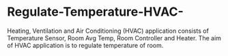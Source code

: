# Regulate-Temperature-HVAC-
Heating, Ventilation and Air Conditioning (HVAC) application consists of Temperature Sensor, Room Avg Temp,
Room Controller and Heater. The aim of HVAC application is to regulate temperature of room.
